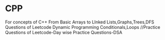 # CPP
For concepts  of C++
From Basic Arrays to LInked Lists,Graphs,Trees,DFS
Questions of Leetcode
Dynamic Programming
Conditionals,Loops
//Practice Questions of Leetcode-Day wise Practice Questions-DSA
